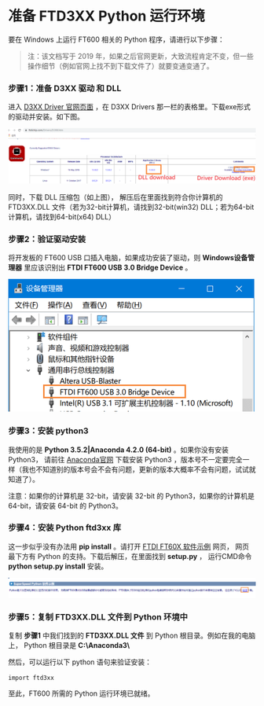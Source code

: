 准备 FTD3XX Python 运行环境
====================================

要在 Windows 上运行 FT600 相关的 Python 程序，请进行以下步骤： 

> 注：该文档写于 2019 年，如果之后官网更新，大致流程肯定不变，但一些操作细节（例如官网上找不到下载文件了）就要变通变通了。

### 步骤1：准备 D3XX 驱动 和 DLL

进入 [D3XX Driver 官网页面](https://www.ftdichip.com/Drivers/D3XX.htm) ，在 D3XX Drivers 那一栏的表格里。下载exe形式的驱动并安装。如下图。

![FT600驱动下载](./ft600_driver_download.png)

同时，下载 DLL 压缩包（如上图）， 解压后在里面找到符合你计算机的 FTD3XX.DLL 文件（若为32-bit计算机，请找到32-bit(win32) DLL；若为64-bit计算机，请找到64-bit(x64) DLL）

### 步骤2：验证驱动安装

将开发板的 FT600 USB 口插入电脑，如果成功安装了驱动，则 **Windows设备管理器** 里应该识别出 **FTDI FT600 USB 3.0 Bridge Device** 。

![FT600被识别](./ft600_ready.png)

### 步骤3：安装 python3

我使用的是 **Python 3.5.2|Anaconda 4.2.0 (64-bit)** 。如果你没有安装 Python3， 请前往 [Anaconda官网](https://www.anaconda.com/products/individual) 下载安装 Python3 ，版本号不一定要完全一样（我也不知道别的版本号会不会有问题，更新的版本大概率不会有问题，试试就知道了）。

注意：如果你的计算机是 32-bit，请安装 32-bit 的 Python3，如果你的计算机是 64-bit，请安装 64-bit 的 Python3。

### 步骤4：安装 Python ftd3xx 库

这一步似乎没有办法用 **pip install** 。请打开 [FTDI FT60X 软件示例](http://www.ftdichip.cn/Support/SoftwareExamples/FT60X.htm) 网页， 网页最下方有 Python 的支持。下载后解压，在里面找到 **setup.py** ， 运行CMD命令 **python setup.py install** 安装。 

![Python 软件示例](./ftd3xx_python_install.png)

### 步骤5：复制 FTD3XX.DLL 文件到 Python 环境中

复制 **步骤1** 中我们找到的 **FTD3XX.DLL 文件** 到 Python 根目录。例如在我的电脑上， Python 根目录是 **C:\\Anaconda3\\**

然后，可以运行以下 python 语句来验证安装：

```
import ftd3xx
```

至此，FT600 所需的 Python 运行环境已就绪。
